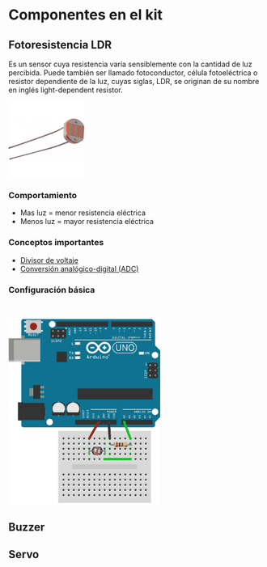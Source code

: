 # Componentes en el kit

## Fotoresistencia LDR

Es un sensor cuya resistencia varía sensiblemente con la cantidad de luz percibida. Puede también ser llamado fotoconductor, célula fotoeléctrica o resistor dependiente de la luz, cuyas siglas, LDR, se originan de su nombre en inglés light-dependent resistor.

<img src="../../assets/img/ldr.jpg" alt="arduino 1 img" width="150"/>

### Comportamiento

- Mas luz = menor resistencia eléctrica
- Menos luz = mayor resistencia eléctrica

### Conceptos importantes

- [Divisor de voltaje](/definiciones/#divisor-de-voltaje-resistivo)
- [Conversión analógico-digital (ADC)](/definiciones/#conversor-analogico-digital-adc)

### Configuración básica

<img src="../../assets/img/arduino-ldr-montaje.png" alt="arduino 1 img" width="300" style="margin-top:2rem;"/>

## Buzzer

## Servo
